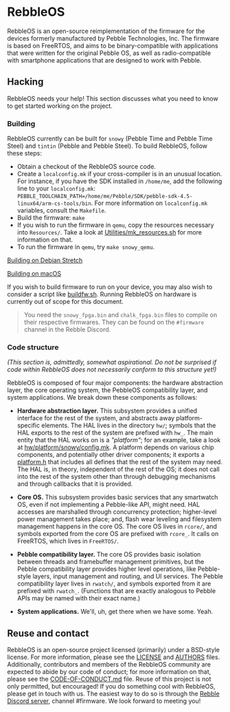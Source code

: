 # RebbleOS

RebbleOS is an open-source reimplementation of the firmware for the devices
formerly manufactured by Pebble Technologies, Inc.  The firmware is based on
FreeRTOS, and aims to be binary-compatible with applications that were
written for the original Pebble OS, as well as radio-compatible with
smartphone applications that are designed to work with Pebble.

## Hacking

RebbleOS needs your help! This section discusses what you need to know to
get started working on the project.

### Building

RebbleOS currently can be built for `snowy` (Pebble Time and Pebble Time
Steel) and `tintin` (Pebble and Pebble Steel).  To build RebbleOS, follow
these steps:

* Obtain a checkout of the RebbleOS source code.
* Create a `localconfig.mk` if your cross-compiler is in an unusual location.  For instance, if you have the SDK installed in `/home/me`, add the following line to your `localconfig.mk`: `PEBBLE_TOOLCHAIN_PATH=/home/me/Pebble/SDK/pebble-sdk-4.5-linux64/arm-cs-tools/bin`.  For more information on `localconfig.mk` variables, consult the `Makefile`.
* Build the firmware: `make`
* If you wish to run the firmware in `qemu`, copy the resources necessary into `Resources/`.  Take a look at [Utilities/mk_resources.sh](Utilities/mk_resources.sh) for more information on that.
* To run the firmware in `qemu`, try `make snowy_qemu`.

[Building on Debian Stretch](docs/debian_build.md)

[Building on macOS](docs/mac_build.md)

If you wish to build firmware to run on your device, you may also wish to
consider a script like [buildfw.sh](buildfw.sh). Running RebbleOS on hardware is
currently out of scope for this document.

> You need the `snowy_fpga.bin` and `chalk_fpga.bin` files to compile on their respective firmwares. They can be found on the `#firmware` channel in the Rebble Discord.

### Code structure

_(This section is, admittedly, somewhat aspirational.  Do not be surprised
if code within RebbleOS does not necessarily conform to this structure
yet!)_

RebbleOS is composed of four major components: the hardware abstraction
layer, the core operating system, the PebbleOS compatibility layer, and
system applications.  We break down these components as follows:

* **Hardware abstraction layer.**  This subsystem provides a unified
  interface for the rest of the system, and abstracts away platform-specific
  elements.  The HAL lives in the directory `hw/`; symbols that the HAL
  exports to the rest of the system are prefixed with `hw_`.  The main
  entity that the HAL works on is a _"platform"_; for an example, take a
  look at [hw/platform/snowy/config.mk](hw/platform/snowy/config.mk).  A platform depends on various chip
  components, and potentially other driver components; it exports a
  [platform.h](hw/platform/snowy/platform.h) that includes all defines that the rest of the system may
  need.  The HAL is, in theory, independent of the rest of the OS; it does
  not call into the rest of the system other than through debugging
  mechanisms and through callbacks that it is provided.

* **Core OS.** This subsystem provides basic services that any smartwatch
  OS, even if not implementing a Pebble-like API, might need.  HAL accesses
  are marshalled through concurrency protection; higher-level power
  management takes place; and, flash wear leveling and filesystem management
  happens in the core OS.  The core OS lives in `rcore/`, and symbols
  exported from the core OS are prefixed with `rcore_`.  It calls on
  FreeRTOS, which lives in `FreeRTOS/`.

* **Pebble compatibility layer.**  The core OS provides basic isolation
  between threads and framebuffer management primitives, but the Pebble
  compatibility layer provides higher level operations, like Pebble-style
  layers, input management and routing, and UI services.  The Pebble
  compatibility layer lives in `rwatch/`, and symbols exported from it are
  prefixed with `rwatch_`.  (Functions that are exactly analogous to Pebble
  APIs may be named with their exact name.)

* **System applications.** We'll, uh, get there when we have some.  Yeah.

## Reuse and contact

RebbleOS is an open-source project licensed (primarily) under a BSD-style
license.  For more information, please see the [LICENSE](LICENSE) and [AUTHORS](AUTHORS)
files.  Additionally, contributors and members of the RebbleOS community are
expected to abide by our code of conduct; for more information on that,
please see the [CODE-OF-CONDUCT.md](CODE-OF-CONDUCT.md) file.  Reuse of this project is not only
permitted, but encouraged!  If you do something cool with RebbleOS, please
get in touch with us.  The easiest way to do so is through the [Rebble
Discord server](https://discordapp.com/invite/aRUAYFN), channel #firmware. 
We look forward to meeting you!

